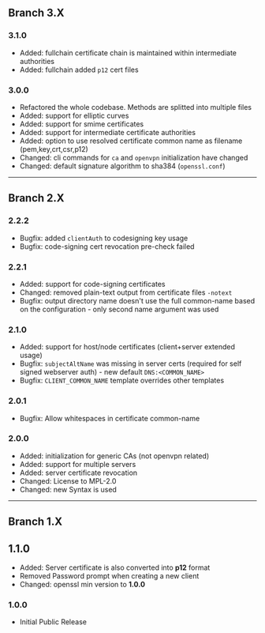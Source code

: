 ## Branch 3.X ##

### 3.1.0 ###

* Added: fullchain certificate chain is maintained within intermediate authorities
* Added: fullchain added `p12` cert files

### 3.0.0 ###

* Refactored the whole codebase. Methods are splitted into multiple files
* Added: support for elliptic curves
* Added: support for smime certificates
* Added: support for intermediate certificate authorities
* Added: option to use resolved certificate common name as filename (pem,key,crt,csr,p12)
* Changed: cli commands for `ca` and `openvpn` initialization have changed
* Changed: default signature algorithm to sha384 (`openssl.conf`)

-------------------------------------------------

## Branch 2.X ##

### 2.2.2 ###

* Bugfix: added `clientAuth` to codesigning key usage
* Bugfix: code-signing cert revocation pre-check failed

### 2.2.1 ###

* Added: support for code-signing certificates
* Changed: removed plain-text output from certificate files `-notext`
* Bugfix: output directory name doesn't use the full common-name based on the configuration - only second name argument was used

### 2.1.0 ###

* Added: support for host/node certificates (client+server extended usage)
* Bugfix: `subjectAltName` was missing in server certs (required for self signed webserver auth) - new default `DNS:<COMMON_NAME>`
* Bugfix: `CLIENT_COMMON_NAME` template overrides other templates

### 2.0.1 ###

* Bugfix: Allow whitespaces in certificate common-name

### 2.0.0 ###

* Added: initialization for generic CAs (not openvpn related)
* Added: support for multiple servers
* Added: server certificate revocation
* Changed: License to MPL-2.0
* Changed: new Syntax is used

-------------------------------------------------

## Branch 1.X ##

## 1.1.0 ###
* Added: Server certificate is also converted into **p12** format
* Removed Password prompt when creating a new client
* Changed: openssl min version to **1.0.0**

### 1.0.0 ###

* Initial Public Release